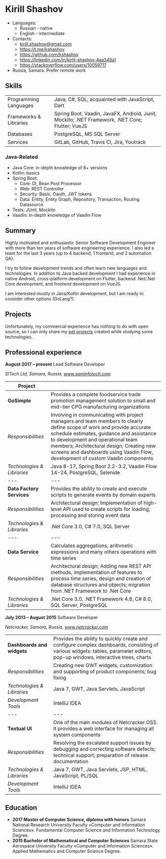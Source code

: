 # Kirill Shashov
* Languages: 
  * Russian - native
  * English - intermediate
* Contacts: 
  * kirill.shashov@gmail.com
  * https://t.me/kshashov
  * https://github.com/kshashov
  * https://linkedin.com/in/kirill-shashov-4aa348a1
  * https://stackoverflow.com/users/10059717
* Russia, Samara. Prefer remote work

## Skills

|  |  |
| - | - |
Programming Languages |	Java, C#, SQL; acquainted with JavaScript, Dart
Frameworks & Libraries |	Spring Boot, Vaadin, JavaFX, Android, Junit, Mockito; .NET Framework, .NET Core; Flutter; VueJS
Databases |	PostgreSQL, MS SQL Server 
Services	| GitLab, GitHub, Travis CI, Jira, Youtrack

### Java-Related

* Java Core: in-depth knowledge of 8+ versions
* Kotlin: basics
* Spring Boot:
  * Core: DI, Bean Post Processor
  * Web: REST Controller
  * Security: Basic, Oauth, JWT tokens
  * Data: Entity, Entity Graph, Repository, Transaction, Routing Datasource
* Tests: JUnit, Mockito
* Vaadin: in-depth knowledge of Vaadin Flow  

## Summary
Highly  motivated  and  enthusiastic  Senior  Software  Development  Engineer  with  more  than  ten  years  of software engineering experience. I also led a team for the last 3 years (up to 4 backend, 1 frontend, and 2 automation QA). 

I try to follow development trends and often learn new languages and technologies. In addition to Java backed development I had experience in native Android, cross-platform development on Flutter, backend .Net/.Net Core development, and frontend development on VueJS. 

I am interested mostly in Java/Kotlin development, but I am ready to consider other options (GoLang?). 

## Projects
Unfortunately, my commercial experience has nothing to do with open source, so I can only share my [pet projects](/projects.md) created while studying some technologies.

## Professional experience
**August 2017 – present** Lead Software Developer

*SITech Ltd, Samara, Russia, www.saminfotech.com*

| Project |  |
| - | - |
| **GoSimple** | Provides a complete foodservice trade promotion management solution to small and mid-tier CPG manufacturing organizations |
| *Responsibilities* | Involving in communicating with project managers and team members to clearly define scope of work and provide accurate schedule estimates, guidance and assistance to development and operational team members; Architectural design; Creating new screens and dashboards using Vaadin Flow, development of custom Vaadin components |
| *Technologies & Libraries* | Java 8-17, Spring Boot 2.2-3.2, Vaadin Flow 14-24, PostgreSQL, Selenide |
| --- | --- |
| **Data Factory Services** | Provides the ability to create and execute scripts to generate events  by domain experts |
| *Responsibilities* | Architectural design; Implementation of high-level API used to create scripts for loading, processing and storing event data |
| *Technologies & Libraries* | .Net Core 3.0, C# 7.0, SQL Server |
| --- | --- |
| **Data Service** | Calculates aggregations, arithmetic expressions and many others operations with time series |
| *Responsibilities* | Architectural design; Adding new REST API methods, implementation of features to process time series, design and creation of database structures and objects; migration from .NET Framework to .Net Core |
| *Technologies & Libraries* | .Net Core 3.0, .NET Framework 4.8, C# 8.0, SQL Server, PostgreSQL |

**July 2013 – August 2015** Software Developer

*Netcracker, Samara, Russia, www.netcracker.com*

|  |  |
| - | - |
| **Dashboards and widgets** | Provides the ability to quickly create and configure complex dashboards, consisting of various widgets: tables, parameter editors, pop-up windows, interactive trees, charts |
| *Responsibilities* | Creating new GWT widgets, customization and supporting of product components; bug fixing |
| *Technologies & Libraries* | Java 7, GWT, Java Servlets, JavaScript  |
| *Development Tools* | IntelliJ IDEA |
| --- | --- |
| **Textual UI** | One of the main modules of Netcracker OSS. It provides a web interface for managing all system components |
| *Responsibilities* | Resolving the escalated support issues by debugging and correcting software defects; technical support; preparation of release documentation |
| *Technologies & Libraries* | Java 7, GWT, Java Servlets, JSP, HTML, JavaScript, PL/SQL |
| *Development Tools* | IntelliJ IDEA |

## Education
* **2017 Master of Computer Science, diploma with honors** Samara National Research University	Faculty «Computer and Information Sciences». Fundamental Computer Science and Information Technology Degree.	
* **2015 Bachelor of Mathematical and Computer Sciences** Samara State Aerospace University	Faculty «Computer and Information Sciences». Applied Mathematics and Computer Science
Degree.
